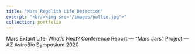 ```yaml
---
title: "Mars Regolith Life Detection"
excerpt: "<br/><img src='/images/pollen.jpg'>"
collection: portfolio
---
```


Mars Extant Life: What’s Next? Conference Report — “Mars Jars” Project — AZ AstroBio Symposium 2020
